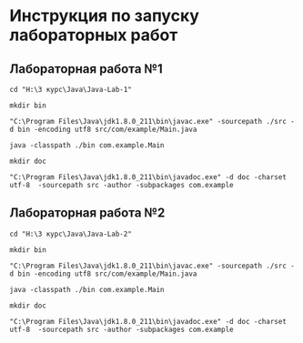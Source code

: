 # Инструкция по запуску лабораторных работ

## Лабораторная работа №1

```
cd "H:\3 курс\Java\Java-Lab-1"
```

```
mkdir bin
```

```
"C:\Program Files\Java\jdk1.8.0_211\bin\javac.exe" -sourcepath ./src -d bin -encoding utf8 src/com/example/Main.java
```

```
java -classpath ./bin com.example.Main
```

```
mkdir doc
```

```
"C:\Program Files\Java\jdk1.8.0_211\bin\javadoc.exe" -d doc -charset utf-8  -sourcepath src -author -subpackages com.example
```

## Лабораторная работа №2

```
cd "H:\3 курс\Java\Java-Lab-2"
```

```
mkdir bin
```

```
"C:\Program Files\Java\jdk1.8.0_211\bin\javac.exe" -sourcepath ./src -d bin -encoding utf8 src/com/example/Main.java
```

```
java -classpath ./bin com.example.Main
```

```
mkdir doc
```

```
"C:\Program Files\Java\jdk1.8.0_211\bin\javadoc.exe" -d doc -charset utf-8  -sourcepath src -author -subpackages com.example
```

